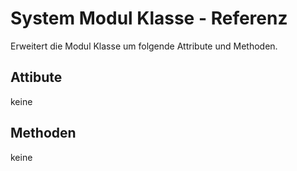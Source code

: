# System Modul Klasse - Referenz

Erweitert die Modul Klasse um folgende Attribute und Methoden.

## Attibute

keine

## Methoden

keine